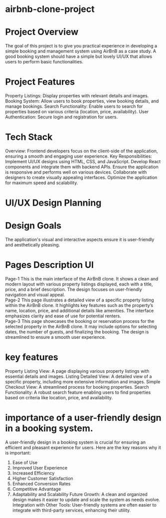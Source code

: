 # airbnb-clone-project
# Project Overview
The goal of this project is to give you practical experience in developing a simple booking and management system using AirBnB as a case study. A good booking system should have a simple but lovely UI/UX that allows users to perform basic functionalities.

# Project Features
Property Listings: Display properties with relevant details and images.
Booking System: Allow users to book properties, view booking details, and manage bookings.
Search Functionality: Enable users to search for properties based on various criteria (location, price, availability).
User Authentication: Secure login and registration for users.

# Tech Stack
Overview: Frontend developers focus on the client-side of the application, ensuring a smooth and engaging user experience.
Key Responsibilities:
Implement UI/UX designs using HTML, CSS, and JavaScript.
Develop React components and integrate them with backend APIs.
Ensure the application is responsive and performs well on various devices.
Collaborate with designers to create visually appealing interfaces.
Optimize the application for maximum speed and scalability.

# UI/UX Design Planning
# Design Goals
The application's visual and interactive aspects ensure it is user-friendly and aesthetically pleasing.
# Pages	Description	UI
Page-1	This is the main interface of the AirBnB clone. It shows a clean and modern layout with various property listings displayed, each with a title, price, and a brief description. The design focuses on user-friendly navigation and visual appeal.	
Page-2	This page illustrates a detailed view of a specific property listing within the AirBnB clone. It highlights key features such as the property’s name, location, price, and additional details like amenities. The interface emphasizes clarity and ease of use for potential renters.	
Page-3	This page showcases the booking or reservation process for the selected property in the AirBnB clone. It may include options for selecting dates, the number of guests, and finalizing the booking. The design is streamlined to ensure a smooth user experience.	
# key features
Property Listing View: A page displaying various property listings with essential details and images.
Listing Detailed View: A detailed view of a specific property, including more extensive information and images.
Simple Checkout View: A streamlined process for booking properties.
Search Functionality: A robust search feature enabling users to find properties based on criteria like location, price, and availability.

# importance of a user-friendly design in a booking system.
A user-friendly design in a booking system is crucial for ensuring an efficient and pleasant experience for users. Here are the key reasons why it is important:
1. Ease of Use
2. Improved User Experience
3. Increased Efficiency
4. Higher Customer Satisfaction
5. Enhanced Conversion Rates
6. Competitive Advantage
7. Adaptability and Scalability
Future Growth: A clean and organized design makes it easier to update and scale the system as needs evolve.
Integration with Other Tools: User-friendly systems are often easier to integrate with third-party services, enhancing their utility.


